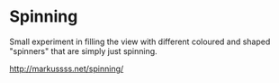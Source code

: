 # Spinning

Small experiment in filling the view with different coloured and shaped "spinners" that are simply just spinning.

http://markussss.net/spinning/